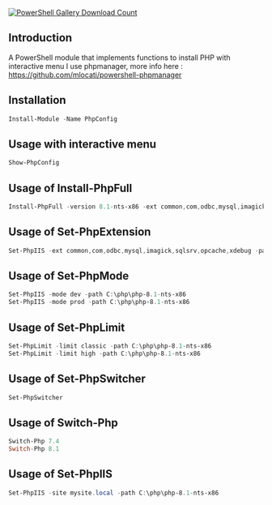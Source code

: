 [![PowerShell Gallery Download Count](https://img.shields.io/powershellgallery/dt/PhpConfig?label=downloads%20from%20PSGallery)](https://www.powershellgallery.com/packages/PhpConfig)
## Introduction
A PowerShell module that implements functions to install PHP with interactive menu
I use phpmanager, more info here : https://github.com/mlocati/powershell-phpmanager 

## Installation

```powershell
Install-Module -Name PhpConfig
```
## Usage with interactive menu

```powershell
Show-PhpConfig
```

## Usage of  Install-PhpFull
```powershell
Install-PhpFull -version 8.1-nts-x86 -ext common,com,odbc,mysql,imagick,sqlsrv,opcache,xdebug -mode dev
```

## Usage of  Set-PhpExtension
```powershell
Set-PhpIIS -ext common,com,odbc,mysql,imagick,sqlsrv,opcache,xdebug -path C:\php\php-8.1-nts-x86
```

## Usage of  Set-PhpMode
```powershell
Set-PhpIIS -mode dev -path C:\php\php-8.1-nts-x86
Set-PhpIIS -mode prod -path C:\php\php-8.1-nts-x86
```

## Usage of  Set-PhpLimit
```powershell
Set-PhpLimit -limit classic -path C:\php\php-8.1-nts-x86
Set-PhpLimit -limit high -path C:\php\php-8.1-nts-x86
```

## Usage of  Set-PhpSwitcher
```powershell
Set-PhpSwitcher
```

## Usage of  Switch-Php
```powershell
Switch-Php 7.4
Switch-Php 8.1
```

## Usage of  Set-PhpIIS
```powershell
Set-PhpIIS -site mysite.local -path C:\php\php-8.1-nts-x86
```


